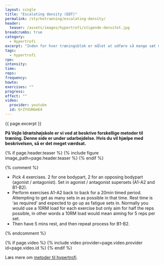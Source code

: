 ```yaml
---
layout: single
title: "Escalating density (EDT)"
permalink: /styrketraening/escalating-density/
header:
  teaser: /assets/images/hypertrofi/stigende-densitet.jpg
breadcrumbs: true
category:
  - Hypertrofi
excerpt: "Inden for hver træningsblok er målet at udføre så mange sæt med en given vægt som overhovedet muligt. Som udgangspunkt skal du starte med en vægt, der svarer til den maksimale vægt, du kan løfte 10-12 gange."
tags:
  - hypertrofi
rpe:
intensity:
time:
reps:
frequency:
howto:
exercises: ""
progress:
effect: ""
video:
  provider: youtube
  id: QrZYVUHGmE4
---
```


{{ page.excerpt }}

**På Vejle Idrætshøjskole er vi ved at beskrive forskellige metoder til træning. Denne side er under udarbejdelse. Hvis du vil hjælpe med beskrivelsen, så er det meget værdsat.**

{% if page.header.teaser %}
  {% include figure image_path=page.header.teaser %}
{% endif %}

{% comment %}

- Pick 4 exercises. 2 for one bodypart, 2 for an opposing bodypart (agonist / antagonist). Set in agonist / antagonist supersets (A1-A2 and B1-B2).
- Perform exercises A1-A2 back to back for a 20min timed period. Attempting to get as many sets in as possible in that time.  Rest time is ‘as required’ and expected to go up as fatigue sets in.  Normally you would use a 10RM load for each exercise but only aim for half the reps possible, in other words a 10RM load would mean aiming for 5 reps per set.
- Then have 5 mins rest, and then repeat process for B1-B2.

{% endcomment %}

{% if page.video %}
  {% include video provider=page.video.provider id=page.video.id %}
{% endif %}

Læs mere om [metoder til hypertrofi](/hypertrofi-metoder/).
